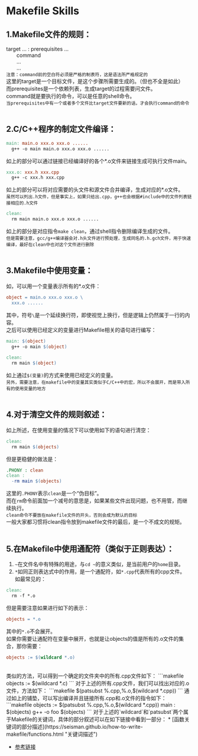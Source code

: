 # Makefile Skills

## 1.Makefile文件的规则：
target ... : prerequisites ... </br>
&emsp;&emsp;command </br>
&emsp;&emsp;... </br>
&emsp;&emsp;... </br>
`注意：command前的空白符必须是严格的制表符，这是语法所严格规定的` </br>
这里的target是一个目标文件，是这个步骤所需要生成的。（但也不全是如此）  
而prerequisites是一个依赖列表，生成target的过程需要问文件。  
command就是要执行的命令，可以是任意的shell命令。  
`当prerequisites中有一个或者多个文件比target文件要新的话，才会执行command的命令`  
</br>


## 2.C/C++程序的制定文件编译：
```makefile
main: main.o xxx.o xxx.o ......
  g++ -o main main.o xxx.o xxx.o ......
```
如上的部分可以通过链接已经编译好的各个*.o文件来链接生成可执行文件main。  
```makefile
xxx.o: xxx.h xxx.cpp
  g++ -c xxx.h xxx.cpp
```
如上的部分可以将对应需要的头文件和源文件合并编译，生成对应的*.o文件。  
`虽然可以列出.h文件，但是事实上，如果只给出.cpp，g++也会根据#include中的文件列表链接相应的.h文件`  
```makefile
clean:
  rm main main.o xxx.o xxx.o ......
```
如上的部分是对应指令`make clean`，通过shell指令删除编译生成的文件。  
`但是需要注意，gcc/g++编译器会对.h头文件进行预处理，生成同名的.h.gch文件，用于快速编译，最好在clean中也对这个文件进行删除`  
</br>


## 3.Makefile中使用变量：
如，可以用一个变量表示所有的*.o文件：  
```makefile
object = main.o xxx.o xxx.o \
  xxx.o ......
```
其中，符号`\`是一个延续换行符，即使视觉上换行，但是逻辑上仍然属于一行的内容。  
之后可以使用已经定义的变量进行Makefile相关的语句进行编写：  
```makefile
main: $(object)
  g++ -o main $(object)
  
clean: 
  rm main $(object)
```
如上通过`$(变量)`的方式来使用已经定义的变量。  
`另外，需要注意，在makefile中的变量其实类似于C/C++中的宏，所以不会展开，而是带入所有的使用变量的地方`  
</br>


## 4.对于清空文件的规则叙述：
如上所述，在使用变量的情况下可以使用如下的语句进行清空：
```makefile
clean:
  rm main $(objects)
```
但是更稳健的做法是：
```makefile
.PHONY : clean
clean :
  -rm main $(objects)
```
这里的`.PHONY`表示`clean`是一个“伪目标”。  
而在`rm`命令前面加一个减号的意思是，如果某些文件出现问题，也不用管，而继续执行。  
`clean命令不要放在makefile文件的开头，否则会成为默认的目标`  
一般大家都习惯将clean指令放到makefile文件的最后，是一个不成文的规矩。  
</br>


## 5.在Makefile中使用通配符（类似于正则表达）：
1. `~`在文件名中有特殊的用途，与`cd ~`的意义类似，是当前用户的`home`目录。  
2. `*`如同正则表达式中的作用，是一个通配符，如`*.cpp`代表所有的cpp文件。  
如最常见的：
```makefile
clean:
  rm -f *.o
```
但是需要注意如果进行如下的表示：
```makefile
objects = *.o
```
其中的`*.o`不会展开。  
如果你需要让通配符在变量中展开，也就是让objects的值是所有的.o文件的集合，那你需要：
```makefile
objects := $(wildcard *.o)
```
</br>
类似的方法，可以得到一个确定的文件夹中的所有.cpp文件如下：
```makefile
objects := $(wildcard *.c)
```
对于上述的所有.cpp文件，我们可以找出对应的.o文件，方法如下：
```makefile
$(patsubst %.cpp,%.o,$(wildcard *.cpp))
```
通过如上的铺垫，可以写出编译并且链接所有.cpp和.o文件的指令如下：
```makefile
objects := $(patsubst %.cpp,%.o,$(wildcard *.cpp))
main : $(objects)
  g++ -o foo $(objects)
```
对于上述的`wildcard`和`patsubst`两个属于Makefile的关键词，具体的部分叙述可以在如下链接中看到一部分：  
* [函数关键词的部分描述](https://seisman.github.io/how-to-write-makefile/functions.html "关键词描述")  
</br>









* [参考链接](https://seisman.github.io/how-to-write-makefile/introduction.html#id1 "Makefile介绍")  
